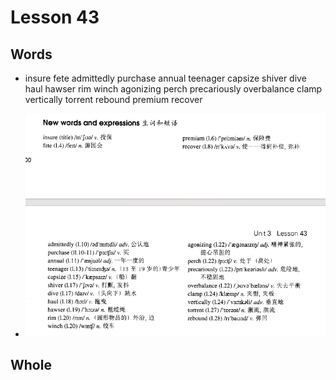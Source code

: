# Lesson 43

## Words

- insure fete admittedly purchase annual teenager capsize shiver dive haul hawser rim winch agonizing perch precariously overbalance clamp vertically torrent rebound premium recover

- ![Words](../../../Images/Part3/05/words-43.png)

## Whole
